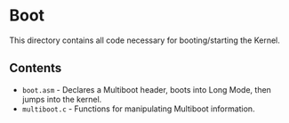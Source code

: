 # Boot
This directory contains all code necessary for booting/starting the Kernel.

## Contents
- `boot.asm` - Declares a Multiboot header, boots into Long Mode, then jumps into the kernel.
- `multiboot.c` - Functions for manipulating Multiboot information.
